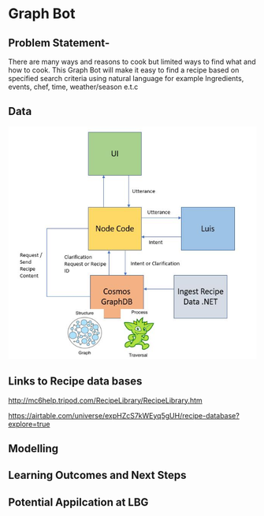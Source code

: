 # Graph Bot 

## Problem Statement-
There are many ways and reasons to cook but limited ways to find what and how to cook. This Graph Bot will make it easy to find a recipe based on specified search criteria using natural language for example Ingredients, events, chef, time, weather/season e.t.c

## Data

![Solution Architure](https://github.com/RossTapps/GraphBot/blob/master/Solution_Architecture.JPG)



## Links to Recipe data bases
http://mc6help.tripod.com/RecipeLibrary/RecipeLibrary.htm 

https://airtable.com/universe/expHZcS7kWEyq5gUH/recipe-database?explore=true



## Modelling 

## Learning Outcomes and Next Steps 

## Potential Appilcation at LBG
